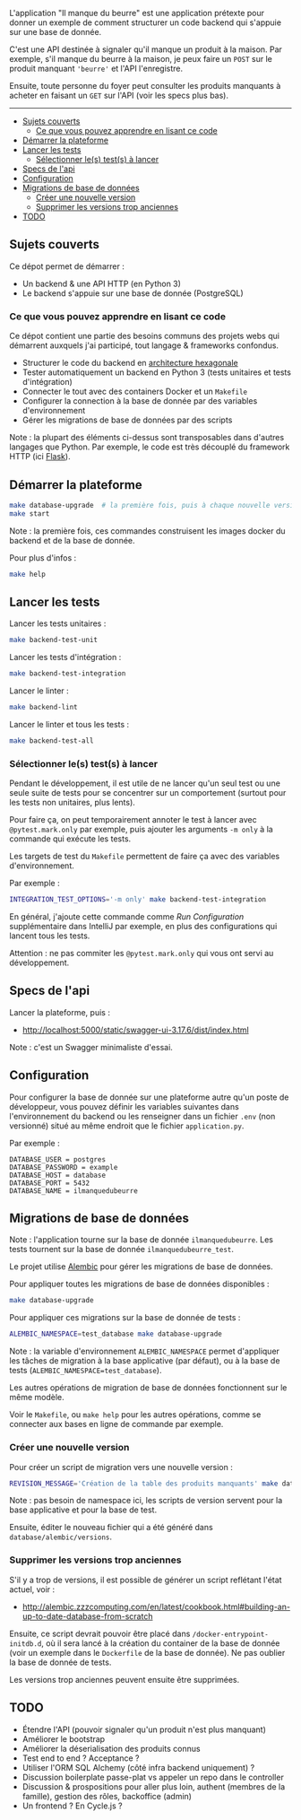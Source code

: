 L'application "Il manque du beurre" est une application prétexte pour donner un exemple de comment structurer un code backend qui s'appuie sur une base de donnée.

C'est une API destinée à signaler qu'il manque un produit à la maison. Par exemple, s'il manque du beurre à la maison, je peux faire un `POST` sur le produit manquant `'beurre'` et l'API l'enregistre.

Ensuite, toute personne du foyer peut consulter les produits manquants à acheter en faisant un `GET` sur l'API (voir les specs plus bas).

-----

- [Sujets couverts](#sujets-couverts)
    - [Ce que vous pouvez apprendre en lisant ce code](#ce-que-vous-pouvez-apprendre-en-lisant-ce-code)
- [Démarrer la plateforme](#d-marrer-la-plateforme)
- [Lancer les tests](#lancer-les-tests)
    - [Sélectionner le(s) test(s) à lancer](#s-lectionner-le-s-test-s-lancer)
- [Specs de l'api](#specs-de-l-api)
- [Configuration](#configuration)
- [Migrations de base de données](#migrations-de-base-de-donn-es)
    - [Créer une nouvelle version](#cr-er-une-nouvelle-version)
    - [Supprimer les versions trop anciennes](#supprimer-les-versions-trop-anciennes)
- [TODO](#todo)

## Sujets couverts

Ce dépot permet de démarrer :

- Un backend & une API HTTP (en Python 3)
- Le backend s'appuie sur une base de donnée (PostgreSQL)

### Ce que vous pouvez apprendre en lisant ce code

Ce dépot contient une partie des besoins communs des projets webs qui démarrent auxquels j'ai participé, tout langage & frameworks confondus.

- Structurer le code du backend en [architecture hexagonale][archi-hexa]
- Tester automatiquement un backend en Python 3 (tests unitaires et tests d'intégration)
- Connecter le tout avec des containers Docker et un `Makefile`
- Configurer la connection à la base de donnée par des variables d'environnement
- Gérer les migrations de base de données par des scripts

Note : la plupart des éléments ci-dessus sont transposables dans d'autres langages que Python. Par exemple, le code est très découplé du framework HTTP (ici [Flask][flask]).

[archi-hexa]: https://blog.octo.com/architecture-hexagonale-trois-principes-et-un-exemple-dimplementation/
[flask]: http://flask.pocoo.org/


## Démarrer la plateforme

```bash
make database-upgrade  # la première fois, puis à chaque nouvelle version de la base de donnée
make start
```

Note : la première fois, ces commandes construisent les images docker du backend et de la base de donnée.

Pour plus d'infos :

```bash
make help
```

## Lancer les tests

Lancer les tests unitaires :

```bash
make backend-test-unit
```

Lancer les tests d'intégration :

```bash
make backend-test-integration
```

Lancer le linter :

```bash
make backend-lint
```

Lancer le linter et tous les tests :

```bash
make backend-test-all
```

### Sélectionner le(s) test(s) à lancer

Pendant le développement, il est utile de ne lancer qu'un seul test ou une seule suite de tests pour se concentrer sur un comportement (surtout pour les tests non unitaires, plus lents).

Pour faire ça, on peut temporairement annoter le test à lancer avec `@pytest.mark.only` par exemple, puis ajouter les arguments `-m only` à la commande qui exécute les tests.

Les targets de test du `Makefile` permettent de faire ça avec des variables d'environnement.

Par exemple :

```bash
INTEGRATION_TEST_OPTIONS='-m only' make backend-test-integration
```

En général, j'ajoute cette commande comme _Run Configuration_ supplémentaire dans IntelliJ par exemple, en plus des configurations qui lancent tous les tests.

Attention : ne pas commiter les `@pytest.mark.only` qui vous ont servi au développement.

## Specs de l'api

Lancer la plateforme, puis :

- <http://localhost:5000/static/swagger-ui-3.17.6/dist/index.html>

Note : c'est un Swagger minimaliste d'essai.

## Configuration

Pour configurer la base de donnée sur une plateforme autre qu'un poste de développeur, vous pouvez définir les variables suivantes dans l'environnement du backend ou les renseigner dans un fichier `.env` (non versionné) situé au même endroit que le fichier `application.py`.

Par exemple :

```dotenv
DATABASE_USER = postgres
DATABASE_PASSWORD = example
DATABASE_HOST = database
DATABASE_PORT = 5432
DATABASE_NAME = ilmanquedubeurre
```

## Migrations de base de données

Note : l'application tourne sur la base de donnée `ilmanquedubeurre`. Les tests tournent sur la base de donnée `ilmanquedubeurre_test`.

Le projet utilise [Alembic][alembic] pour gérer les migrations de base de données.

Pour appliquer toutes les migrations de base de données disponibles :

```bash
make database-upgrade
```

Pour appliquer ces migrations sur la base de donnée de tests :

```bash
ALEMBIC_NAMESPACE=test_database make database-upgrade
```

Note : la variable d'environnement `ALEMBIC_NAMESPACE` permet d'appliquer les tâches de migration à la base applicative (par défaut), ou à la base de tests (`ALEMBIC_NAMESPACE=test_database`).

Les autres opérations de migration de base de données fonctionnent sur le même modèle.

Voir le `Makefile`, ou `make help` pour les autres opérations, comme se connecter aux bases en ligne de commande par exemple.

[alembic]: http://alembic.zzzcomputing.com

### Créer une nouvelle version

Pour créer un script de migration vers une nouvelle version :

```bash
REVISION_MESSAGE='Création de la table des produits manquants' make database-revision
```

Note : pas besoin de namespace ici, les scripts de version servent pour la base applicative et pour la base de test.

Ensuite, éditer le nouveau fichier qui a été généré dans `database/alembic/versions`.

### Supprimer les versions trop anciennes

S'il y a trop de versions, il est possible de générer un script reflétant l'état actuel, voir :

- http://alembic.zzzcomputing.com/en/latest/cookbook.html#building-an-up-to-date-database-from-scratch

Ensuite, ce script devrait pouvoir être placé dans `/docker-entrypoint-initdb.d`, où il sera lancé à la création du container de la base de donnée (voir un exemple dans le `Dockerfile` de la base de donnée). Ne pas oublier la base de donnée de tests.

Les versions trop anciennes peuvent ensuite être supprimées.

## TODO

- Étendre l'API (pouvoir signaler qu'un produit n'est plus manquant)
- Améliorer le bootstrap
- Améliorer la déserialisation des produits connus
- Test end to end ? Acceptance ?
- Utiliser l'ORM SQL Alchemy (côté infra backend uniquement) ?
- Discussion boilerplate passe-plat vs appeler un repo dans le controller
- Discussion & prospositions pour aller plus loin, authent (membres de la famille), gestion des rôles, backoffice (admin)
- Un frontend ? En Cycle.js ?
